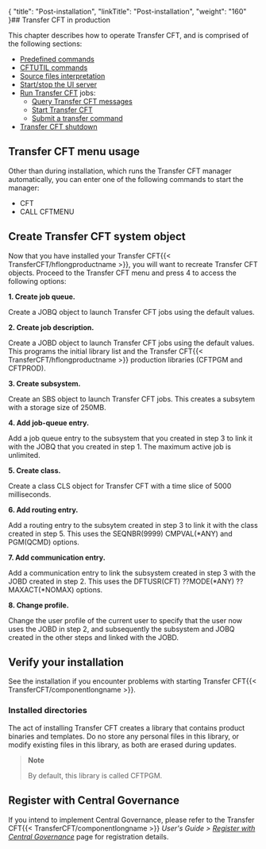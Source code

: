 {
    "title": "Post-installation",
    "linkTitle": "Post-installation",
    "weight": "160"
}## Transfer CFT in production

This chapter describes how to operate Transfer CFT, and is comprised of the following sections:

- [Predefined commands](operating_cft/predefined_commands)
- [CFTUTIL commands](operating_cft/submit_cftutil_commands)
- [Source files interpretation](operating_cft/interpret_source_member)
- [Start/stop the UI server](start_copilot_server)
- [Run Transfer CFT](operating_cft/running_transfer_cft) jobs:
    -   [Query Transfer CFT messages]()
    -   [Start Transfer CFT](operating_cft/start_cft)
    -   [Submit a transfer command](submit_transfer_command)
- [Transfer CFT shutdown](operating_cft/shut_cft)

<span id="Transfer"></span>

## Transfer CFT menu usage

Other than during installation, which runs the Transfer CFT manager automatically, you can enter one of the following commands to start the manager:

- CFT
- CALL CFTMENU

## Create Transfer CFT system object

Now that you have installed your Transfer CFT{{< TransferCFT/hflongproductname  >}}, you will want to recreate Transfer CFT objects. Proceed to the Transfer CFT menu and press 4 to access the following options:

****1. Create job queue.****

Create a JOBQ object to launch Transfer CFT jobs using the default values.

****2. Create job description.****

Create a JOBD object to launch Transfer CFT jobs using the default values. This programs the initial library list and the Transfer CFT{{< TransferCFT/hflongproductname  >}} production libraries (CFTPGM and CFTPROD).

****3. Create subsystem.****

Create an SBS object to launch Transfer CFT jobs. This creates a subsytem with a storage size of 250MB.

****4. Add job-queue entry.****

Add a job queue entry to the subsystem that you created in step 3 to link it with the JOBQ that you created in step 1. The maximum active job is unlimited.

****5. Create class.****

Create a class CLS object for Transfer CFT with a time slice of 5000 milliseconds.

****6. Add routing entry.****

Add a routing entry to the subsytem created in step 3 to link it with the class created in step 5. This uses the SEQNBR(9999) CMPVAL(\*ANY) and PGM(QCMD) options.

****7. Add communication entry.****

Add a communication entry to link the subsystem created in step 3 with the JOBD created in step 2. This uses the DFTUSR(CFT) ??MODE(\*ANY) ??MAXACT(\*NOMAX) options.

****8. Change profile.****

Change the user profile of the current user to specify that the user now uses the JOBD in step 2, and subsequently the subsystem and JOBQ created in the other steps and linked with the JOBD.

## Verify your installation

See the installation if you encounter problems with starting Transfer CFT{{< TransferCFT/componentlongname  >}}.

### Installed directories

The act of installing Transfer CFT creates a library that contains product binaries and templates. Do no store any personal files in this library, or modify existing files in this library, as both are erased during updates.

> **Note**
>
> By default, this library is called CFTPGM.

## Register with Central Governance

If you intend to implement Central Governance, please refer to the Transfer CFT{{< TransferCFT/componentlongname  >}} *User's Guide &gt; [*Register with* Central Governance](https://docs.axway.com/bundle/TransferCFT_36_UsersGuide_allOS_en_HTML5/page/Content/cft_installation/migrate/register_CG.htm)* page for registration details.
